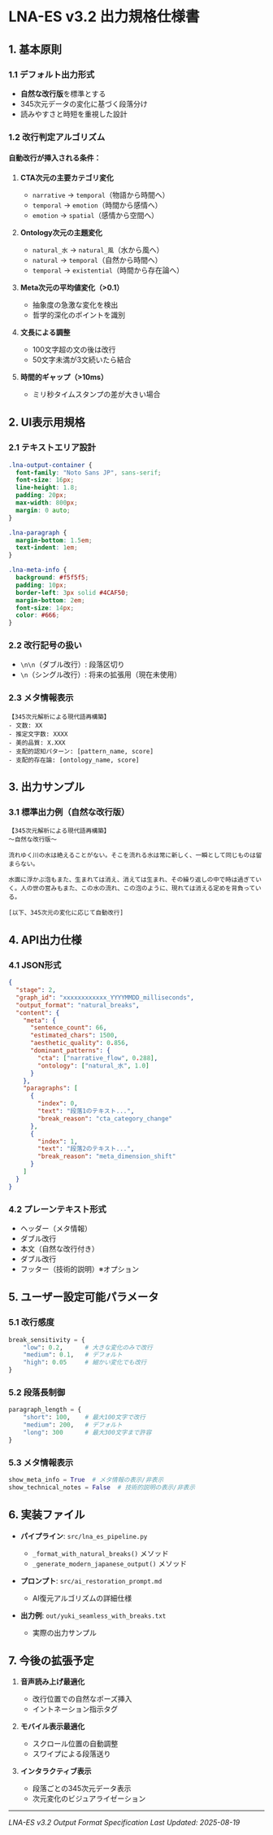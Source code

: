 # LNA-ES v3.2 出力規格仕様書

## 1. 基本原則

### 1.1 デフォルト出力形式
- **自然な改行版**を標準とする
- 345次元データの変化に基づく段落分け
- 読みやすさと時短を重視した設計

### 1.2 改行判定アルゴリズム

#### 自動改行が挿入される条件：

1. **CTA次元の主要カテゴリ変化**
   - `narrative` → `temporal`（物語から時間へ）
   - `temporal` → `emotion`（時間から感情へ）
   - `emotion` → `spatial`（感情から空間へ）

2. **Ontology次元の主題変化**
   - `natural_水` → `natural_風`（水から風へ）
   - `natural` → `temporal`（自然から時間へ）
   - `temporal` → `existential`（時間から存在論へ）

3. **Meta次元の平均値変化（>0.1）**
   - 抽象度の急激な変化を検出
   - 哲学的深化のポイントを識別

4. **文長による調整**
   - 100文字超の文の後は改行
   - 50文字未満が3文続いたら結合

5. **時間的ギャップ（>10ms）**
   - ミリ秒タイムスタンプの差が大きい場合

## 2. UI表示用規格

### 2.1 テキストエリア設計
```css
.lna-output-container {
  font-family: "Noto Sans JP", sans-serif;
  font-size: 16px;
  line-height: 1.8;
  padding: 20px;
  max-width: 800px;
  margin: 0 auto;
}

.lna-paragraph {
  margin-bottom: 1.5em;
  text-indent: 1em;
}

.lna-meta-info {
  background: #f5f5f5;
  padding: 10px;
  border-left: 3px solid #4CAF50;
  margin-bottom: 2em;
  font-size: 14px;
  color: #666;
}
```

### 2.2 改行記号の扱い
- `\n\n`（ダブル改行）: 段落区切り
- `\n`（シングル改行）: 将来の拡張用（現在未使用）

### 2.3 メタ情報表示
```
【345次元解析による現代語再構築】
- 文数: XX
- 推定文字数: XXXX
- 美的品質: X.XXX
- 支配的認知パターン: [pattern_name, score]
- 支配的存在論: [ontology_name, score]
```

## 3. 出力サンプル

### 3.1 標準出力例（自然な改行版）
```
【345次元解析による現代語再構築】
～自然な改行版～

流れゆく川の水は絶えることがない。そこを流れる水は常に新しく、一瞬として同じものは留まらない。

水面に浮かぶ泡もまた、生まれては消え、消えては生まれ、その繰り返しの中で時は過ぎていく。人の世の営みもまた、この水の流れ、この泡のように、現れては消える定めを背負っている。

[以下、345次元の変化に応じて自動改行]
```

## 4. API出力仕様

### 4.1 JSON形式
```json
{
  "stage": 2,
  "graph_id": "xxxxxxxxxxxx_YYYYMMDD_milliseconds",
  "output_format": "natural_breaks",
  "content": {
    "meta": {
      "sentence_count": 66,
      "estimated_chars": 1500,
      "aesthetic_quality": 0.856,
      "dominant_patterns": {
        "cta": ["narrative_flow", 0.288],
        "ontology": ["natural_水", 1.0]
      }
    },
    "paragraphs": [
      {
        "index": 0,
        "text": "段落1のテキスト...",
        "break_reason": "cta_category_change"
      },
      {
        "index": 1,
        "text": "段落2のテキスト...",
        "break_reason": "meta_dimension_shift"
      }
    ]
  }
}
```

### 4.2 プレーンテキスト形式
- ヘッダー（メタ情報）
- ダブル改行
- 本文（自然な改行付き）
- ダブル改行
- フッター（技術的説明）※オプション

## 5. ユーザー設定可能パラメータ

### 5.1 改行感度
```python
break_sensitivity = {
    "low": 0.2,      # 大きな変化のみで改行
    "medium": 0.1,   # デフォルト
    "high": 0.05     # 細かい変化でも改行
}
```

### 5.2 段落長制御
```python
paragraph_length = {
    "short": 100,    # 最大100文字で改行
    "medium": 200,   # デフォルト
    "long": 300      # 最大300文字まで許容
}
```

### 5.3 メタ情報表示
```python
show_meta_info = True  # メタ情報の表示/非表示
show_technical_notes = False  # 技術的説明の表示/非表示
```

## 6. 実装ファイル

- **パイプライン**: `src/lna_es_pipeline.py`
  - `_format_with_natural_breaks()` メソッド
  - `_generate_modern_japanese_output()` メソッド

- **プロンプト**: `src/ai_restoration_prompt.md`
  - AI復元アルゴリズムの詳細仕様

- **出力例**: `out/yuki_seamless_with_breaks.txt`
  - 実際の出力サンプル

## 7. 今後の拡張予定

1. **音声読み上げ最適化**
   - 改行位置での自然なポーズ挿入
   - イントネーション指示タグ

2. **モバイル表示最適化**
   - スクロール位置の自動調整
   - スワイプによる段落送り

3. **インタラクティブ表示**
   - 段落ごとの345次元データ表示
   - 次元変化のビジュアライゼーション

---
*LNA-ES v3.2 Output Format Specification*
*Last Updated: 2025-08-19*
